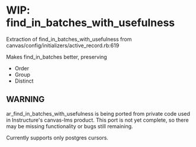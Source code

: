 # WIP: find_in_batches_with_usefulness

Extraction of find_in_batches_with_usefulness from canvas/config/initializers/active_record.rb:619

Makes find_in_batches better, preserving

- Order
- Group
- Distinct

## WARNING

ar_find_in_batches_with_usefulness is being ported from private code used in Instructure's canvas-lms
product. This port is not yet complete, so there may be missing functionality or bugs still remaining.

Currently supports only postgres cursors.
